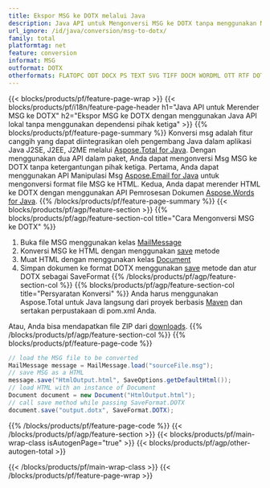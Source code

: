```yaml
---
title: Ekspor MSG ke DOTX melalui Java
description: Java API untuk Mengonversi MSG ke DOTX tanpa menggunakan Microsoft Word atau Outlook
url_ignore: /id/java/conversion/msg-to-dotx/
family: total
platformtag: net
feature: conversion
informat: MSG
outformat: DOTX
otherformats: FLATOPC ODT DOCX PS TEXT SVG TIFF DOCM WORDML OTT RTF DOTM DOT PCL GIF JPEG PNG XPS DOC DOTX MD EPUB EMF PDF
---
```

{{< blocks/products/pf/feature-page-wrap >}}
{{< blocks/products/pf/i18n/feature-page-header h1="Java API untuk Merender MSG ke DOTX" h2="Ekspor MSG ke DOTX dengan menggunakan Java API lokal tanpa menggunakan dependensi pihak ketiga" >}}
{{% blocks/products/pf/feature-page-summary %}}
Konversi msg adalah fitur canggih yang dapat diintegrasikan oleh pengembang Java dalam aplikasi Java J2SE, J2EE, J2ME melalui [Aspose.Total for Java](https://products.aspose.com/total/java/). Dengan menggunakan dua API dalam paket, Anda dapat mengonversi Msg MSG ke DOTX tanpa ketergantungan pihak ketiga. Pertama, Anda dapat menggunakan API Manipulasi Msg [Aspose.Email for Java](https://products.aspose.com/email/java/) untuk mengonversi format file MSG ke HTML. Kedua, Anda dapat merender HTML ke DOTX dengan menggunakan API Pemrosesan Dokumen [Aspose.Words for Java](https://products.aspose.com/words/java/).
{{% /blocks/products/pf/feature-page-summary  %}}
{{< blocks/products/pf/agp/feature-section >}}
{{% blocks/products/pf/agp/feature-section-col title="Cara Mengonversi MSG ke DOTX" %}}
1. Buka file MSG menggunakan kelas [MailMessage](https://reference.aspose.com/email/java/com.aspose.email/mailmessage)
2. Konversi MSG ke HTML dengan menggunakan [save](https://reference.aspose.com/email/java/com.aspose.email/MailMessage#save(java.io.OutputStream,%20com.aspose.msg.SaveOptions)) metode
3. Muat HTML dengan menggunakan kelas [Document](https://reference.aspose.com/words/java/com.aspose.words/Document)
4. Simpan dokumen ke format DOTX menggunakan [save](https://reference.aspose.com/words/java/com.aspose.words/Document#save(java.lang.String,com.aspose.words.SaveOptions)) metode dan atur DOTX sebagai SaveFormat
{{% /blocks/products/pf/agp/feature-section-col %}}
{{% blocks/products/pf/agp/feature-section-col title="Persyaratan Konversi" %}}
Anda harus menggunakan Aspose.Total untuk Java langsung dari proyek berbasis [Maven](https://releases.aspose.com/total/java/) dan sertakan perpustakaan di pom.xml Anda.

Atau, Anda bisa mendapatkan file ZIP dari [downloads](https://releases.aspose.com/total/java).
{{% /blocks/products/pf/agp/feature-section-col %}}
{{% blocks/products/pf/feature-page-code %}}
```cs
// load the MSG file to be converted
MailMessage message = MailMessage.load("sourceFile.msg"); 
// save MSG as a HTML 
message.save("HtmlOutput.html", SaveOptions.getDefaultHtml());
// load HTML with an instance of Document
Document document = new Document("HtmlOutput.html");
// call save method while passing SaveFormat.DOTX
document.save("output.dotx", SaveFormat.DOTX);   
```
{{% /blocks/products/pf/feature-page-code %}}
{{< /blocks/products/pf/agp/feature-section >}}
{{< blocks/products/pf/main-wrap-class isAutogenPage="true" >}}
{{< blocks/products/pf/agp/other-autogen-total >}}

{{< /blocks/products/pf/main-wrap-class >}}
{{< /blocks/products/pf/feature-page-wrap >}}